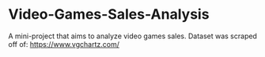 # Video-Games-Sales-Analysis
A mini-project that aims to analyze video games sales. Dataset was scraped off of: https://www.vgchartz.com/
